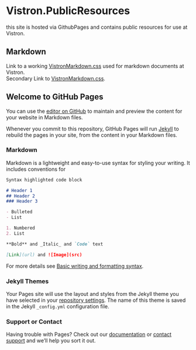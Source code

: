 # Vistron.PublicResources
this site is hosted via GithubPages and contains public resources for use at Vistron.

## Markdown
Link to a working [VistronMarkdown.css](../VistronMarkdown.css) used for markdown documents at Vistron.<br/>
Secondary Link to [VistronMarkdown.css](VistronMarkdown.css).


## Welcome to GitHub Pages

You can use the [editor on GitHub](https://github.com/vistron-gmbh/Vistron.PublicResources/edit/GithubPages/docs/index.md) to maintain and preview the content for your website in Markdown files.

Whenever you commit to this repository, GitHub Pages will run [Jekyll](https://jekyllrb.com/) to rebuild the pages in your site, from the content in your Markdown files.

### Markdown

Markdown is a lightweight and easy-to-use syntax for styling your writing. It includes conventions for

```markdown
Syntax highlighted code block

# Header 1
## Header 2
### Header 3

- Bulleted
- List

1. Numbered
2. List

**Bold** and _Italic_ and `Code` text

[Link](url) and ![Image](src)
```

For more details see [Basic writing and formatting syntax](https://docs.github.com/en/github/writing-on-github/getting-started-with-writing-and-formatting-on-github/basic-writing-and-formatting-syntax).

### Jekyll Themes

Your Pages site will use the layout and styles from the Jekyll theme you have selected in your [repository settings](https://github.com/vistron-gmbh/Vistron.PublicResources/settings/pages). The name of this theme is saved in the Jekyll `_config.yml` configuration file.

### Support or Contact

Having trouble with Pages? Check out our [documentation](https://docs.github.com/categories/github-pages-basics/) or [contact support](https://support.github.com/contact) and we’ll help you sort it out.
